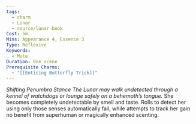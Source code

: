 ```yaml
---
tags:
  - charm
  - Lunar
  - source/lunar-book
Cost: 5m
Mins: Appearance 4, Essence 3
Type: Reflexive
Keywords:
  - Mute
Duration: One scene
Prerequisite Charms:
  - "[[Enticing Butterfly Trick]]"
---
```

*Shifting Penumbra Stance The Lunar may walk undetected through a kennel of watchdogs or lounge safely on a behemoth’s tongue.*
She becomes completely undetectable by smell and taste. Rolls to detect her using only those senses automatically fail, while attempts to track her gain no benefit from superhuman or magically enhanced scenting.